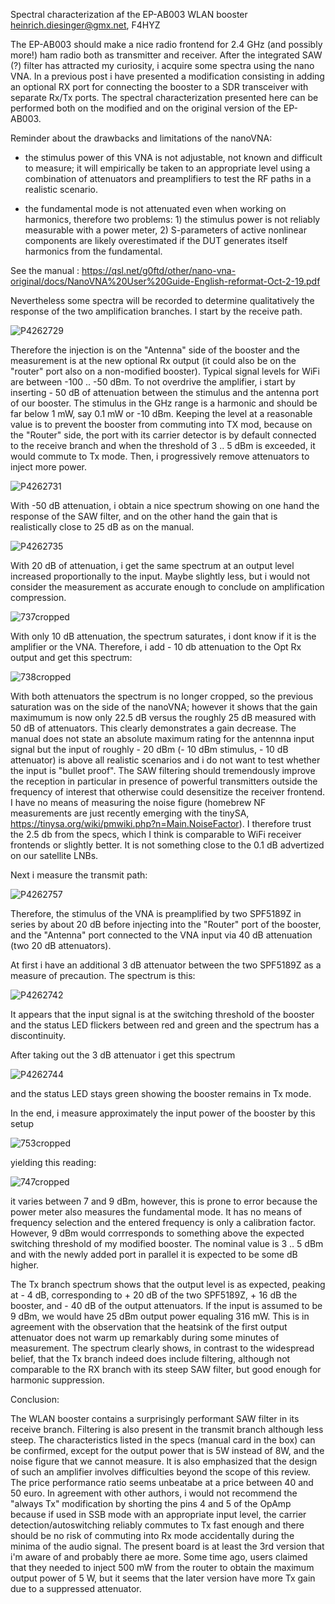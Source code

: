 Spectral characterization af the EP-AB003 WLAN booster
heinrich.diesinger@gmx.net, F4HYZ

The EP-AB003 should make a nice radio frontend for 2.4 GHz (and possibly more!) ham radio both as transmitter and receiver. After the integrated SAW (?) filter has attracted my curiosity, i acquire some spectra using the nano VNA. In a previous post i have presented a modification consisting in adding an optional RX port for connecting the booster to a SDR transceiver with separate Rx/Tx ports. The spectral characterization presented here can be performed both on the modified and on the original version of the EP-AB003.


Reminder about the drawbacks and limitations of the nanoVNA: 

- the stimulus power of this VNA is not adjustable, not known and difficult to measure; it will empirically be taken to an appropriate level using a combination of attenuators and preamplifiers to test the RF paths in a realistic scenario.

- the fundamental mode is not attenuated even when working on harmonics, therefore two problems: 1) the stimulus power is not reliably measurable with a power meter, 2) S-parameters of active nonlinear components are likely overestimated if the DUT generates itself harmonics from the fundamental.

See the manual : https://qsl.net/g0ftd/other/nano-vna-original/docs/NanoVNA%20User%20Guide-English-reformat-Oct-2-19.pdf

Nevertheless some spectra will be recorded to determine qualitatively the response of the two amplification branches. I start by the receive path. 

![P4262729](https://user-images.githubusercontent.com/96028811/234713957-c27145bb-7f71-42cd-9b24-5bd601eea3e7.JPG)

Therefore the injection is on the "Antenna" side of the booster and the measurement is at the new optional Rx output (it could also be on the "router" port also on a non-modified booster). Typical signal levels for WiFi are between -100 .. -50 dBm. To not overdrive the amplifier, i start by inserting - 50 dB of attenuation between the stimulus and the antenna port of our booster. The stimulus in the GHz range is a harmonic and should be far below 1 mW, say 0.1 mW or -10 dBm. Keeping the level at a reasonable value is to prevent the booster from commuting into TX mod, because on the "Router" side, the port with its carrier detector is by default connected to the receive branch and when the threshold of 3 .. 5 dBm is exceeded, it would commute to Tx mode. Then, i progressively remove attenuators to inject more power.

![P4262731](https://user-images.githubusercontent.com/96028811/234714046-a4c42822-6edd-4870-9fad-1c10ed68bc43.JPG)

With -50 dB attenuation, i obtain a nice spectrum showing on one hand the response of the SAW filter, and on the other hand the gain that is realistically close to 25 dB as on the manual.

![P4262735](https://user-images.githubusercontent.com/96028811/234714099-2a48a519-7390-42e9-929e-f7b2f4b41c6b.JPG)

With 20 dB of attenuation, i get the same spectrum at an output level increased proportionally to the input. Maybe slightly less, but i would not consider the measurement as accurate enough to conclude on amplification compression.

![737cropped](https://user-images.githubusercontent.com/96028811/234714261-824d6ffd-a4ba-4758-8b11-3cd23a8cfca3.jpg)

With only 10 dB attenuation, the spectrum saturates, i dont know if it is the amplifier or the VNA. Therefore, i add - 10 db attenuation to the Opt Rx output and get this spectrum:

![738cropped](https://user-images.githubusercontent.com/96028811/234714358-5c3d32dc-a67c-4673-bfec-1c20a7c93d80.jpg)

With both attenuators the spectrum is no longer cropped, so the previous saturation was on the side of the nanoVNA; however it shows that the gain maximumum is now only 22.5 dB versus the roughly 25 dB measured with 50 dB of attenuators. This clearly demonstrates a gain decrease. The manual does not state an absolute maximum rating for the antennna input signal but the input of roughly - 20 dBm (- 10 dBm stimulus, - 10 dB attenuator) is above all realistic scenarios and i do not want to test whether the input is "bullet proof".
The SAW filtering should tremendously improve the reception in particular in presence of powerful transmitters outside the frequency of interest that otherwise could desensitize the receiver frontend.
I have no means of measuring the noise figure (homebrew NF measurements are just recently emerging with the tinySA, https://tinysa.org/wiki/pmwiki.php?n=Main.NoiseFactor). I therefore trust the 2.5 db from the specs, which I think is comparable to WiFi receiver frontends or slightly better. It is not something close to the 0.1 dB advertized on our satellite LNBs.


Next i measure the transmit path:

![P4262757](https://user-images.githubusercontent.com/96028811/234714590-d646f143-72bd-4832-8737-3345011074f0.JPG)

Therefore, the stimulus of the VNA is preamplified by two SPF5189Z in series by about 20 dB before injecting into the "Router" port of the booster, and the "Antenna" port connected to the VNA input via 40 dB attenuation (two 20 dB attenuators). 

At first i have an additional 3 dB attenuator between the two SPF5189Z as a measure of precaution. The spectrum is this:

![P4262742](https://user-images.githubusercontent.com/96028811/234714699-8b98b1e7-3b77-4f65-a2df-43deb1a9a1ab.JPG)

It appears that the input signal is at the switching threshold of the booster and the status LED flickers between red and green and the spectrum has a discontinuity.

After taking out the 3 dB attenuator i get this spectrum

![P4262744](https://user-images.githubusercontent.com/96028811/234714722-9d13232e-df91-4121-8c72-a64c55d24220.JPG)

and the status LED stays green showing the booster remains in Tx mode. 

In the end, i measure approximately the input power of the booster by this setup

![753cropped](https://user-images.githubusercontent.com/96028811/234714776-144f16b8-4b2c-4467-a043-bb7b09006b3f.jpg)

yielding this reading:

![747cropped](https://user-images.githubusercontent.com/96028811/234714845-9b88c02a-7465-4523-9645-3394ab1bc7b1.jpg)

it varies between 7 and 9 dBm, however, this is prone to error because the power meter also measures the fundamental mode. It has no means of frequency selection and the entered frequency is only a calibration factor. However, 9 dBm would corrresponds to something above the expected switching threshold of my modified booster. The nominal value is 3 .. 5 dBm and with the newly added port in parallel it is expected to be some dB higher.

The Tx branch spectrum shows that the output level is as expected, peaking at - 4 dB, corresponding to + 20 dB of the two SPF5189Z, + 16 dB the booster, and - 40 dB of the output attenuators. If the input is assumed to be 9 dBm, we would have 25 dBm output power equaling 316 mW. This is in agreement with the observation that the heatsink of the first output attenuator does not warm up remarkably during some minutes of measurement. The spectrum clearly shows, in contrast to the widespread belief, that the Tx branch indeed does include filtering, although not comparable to the RX branch with its steep SAW filter, but good enough for harmonic suppression.


Conclusion:

The WLAN booster contains a surprisingly performant SAW filter in its receive branch. Filtering is also present in the transmit branch although less steep. The characteristics listed in the specs (manual card in the box) can be confirmed, except for the output power that is 5W instead of 8W, and the noise figure that we cannot measure. It is also emphasized that the design of such an amplifier involves difficulties beyond the scope of this review. The price performance ratio seems unbeatabe at a price between 40 and 50 euro. In agreement with other authors, i would not recommend the "always Tx" modification by shorting the pins 4 and 5 of the OpAmp because if used in SSB mode with an appropriate input level, the carrier detection/autoswitching reliably commutes to Tx fast enough and there should be no risk of commuting into Rx mode accidentally during the minima of the audio signal. The present board is at least the 3rd version that i'm aware of and probably there ae more. Some time ago, users claimed that they needed to inject 500 mW from the router to obtain the maximum output power of 5 W, but it seems that the later version have more Tx gain due to a suppressed attenuator.

